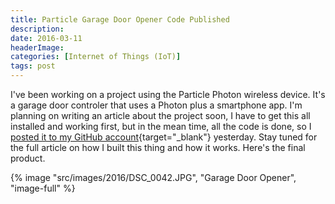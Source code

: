 ```yaml
---
title: Particle Garage Door Opener Code Published
description: 
date: 2016-03-11
headerImage: 
categories: [Internet of Things (IoT)]
tags: post
---
```


I've been working on a project using the Particle Photon wireless device. It's a garage door controler that uses a Photon plus a smartphone app. I'm planning on writing an article about the project soon, I have to get this all installed and working first, but in the mean time, all the code is done, so I [posted it to my GitHub account](https://github.com/johnwargo/garage_door_controller_particle){target="_blank"} yesterday. Stay tuned for the full article on how I built this thing and how it works. Here's the final product.

{% image "src/images/2016/DSC_0042.JPG", "Garage Door Opener", "image-full" %}
